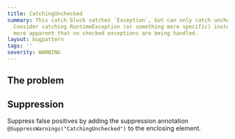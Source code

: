 ```yaml
---
title: CatchingUnchecked
summary: This catch block catches `Exception`, but can only catch unchecked exceptions.
  Consider catching RuntimeException (or something more specific) instead so it is
  more apparent that no checked exceptions are being handled.
layout: bugpattern
tags: ''
severity: WARNING
---
```


<!--
*** AUTO-GENERATED, DO NOT MODIFY ***
To make changes, edit the @BugPattern annotation or the explanation in docs/bugpattern.
-->


## The problem


## Suppression
Suppress false positives by adding the suppression annotation `@SuppressWarnings("CatchingUnchecked")` to the enclosing element.

